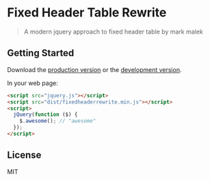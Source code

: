 # Fixed Header Table Rewrite

> A modern jquery approach to fixed header table by mark malek


## Getting Started

Download the [production version][min] or the [development version][max].

[min]: https://raw.githubusercontent.com//jquery-fixedheaderrewrite/master/dist/jquery.fixedheaderrewrite.min.js
[max]: https://raw.githubusercontent.com//jquery-fixedheaderrewrite/master/dist/jquery.fixedheaderrewrite.js

In your web page:

```html
<script src="jquery.js"></script>
<script src="dist/fixedheaderrewrite.min.js"></script>
<script>
  jQuery(function ($) {
    $.awesome(); // "awesome"
  });
</script>
```


## License

MIT 
